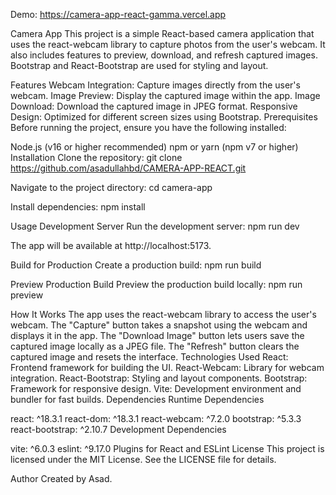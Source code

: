 Demo: https://camera-app-react-gamma.vercel.app

Camera App
This project is a simple React-based camera application that uses the react-webcam library to capture photos from the user's webcam. It also includes features to preview, download, and refresh captured images. Bootstrap and React-Bootstrap are used for styling and layout.

Features
Webcam Integration: Capture images directly from the user's webcam.
Image Preview: Display the captured image within the app.
Image Download: Download the captured image in JPEG format.
Responsive Design: Optimized for different screen sizes using Bootstrap.
Prerequisites
Before running the project, ensure you have the following installed:

Node.js (v16 or higher recommended)
npm or yarn (npm v7 or higher)
Installation
Clone the repository:
git clone https://github.com/asadullahbd/CAMERA-APP-REACT.git

Navigate to the project directory:
cd camera-app

Install dependencies:
npm install

Usage
Development Server
Run the development server:
npm run dev

The app will be available at http://localhost:5173.

Build for Production
Create a production build:
npm run build

Preview Production Build
Preview the production build locally:
npm run preview

How It Works
The app uses the react-webcam library to access the user's webcam.
The "Capture" button takes a snapshot using the webcam and displays it in the app.
The "Download Image" button lets users save the captured image locally as a JPEG file.
The "Refresh" button clears the captured image and resets the interface.
Technologies Used
React: Frontend framework for building the UI.
React-Webcam: Library for webcam integration.
React-Bootstrap: Styling and layout components.
Bootstrap: Framework for responsive design.
Vite: Development environment and bundler for fast builds.
Dependencies
Runtime Dependencies

react: ^18.3.1
react-dom: ^18.3.1
react-webcam: ^7.2.0
bootstrap: ^5.3.3
react-bootstrap: ^2.10.7
Development Dependencies

vite: ^6.0.3
eslint: ^9.17.0
Plugins for React and ESLint
License
This project is licensed under the MIT License. See the LICENSE file for details.

Author
Created by Asad.